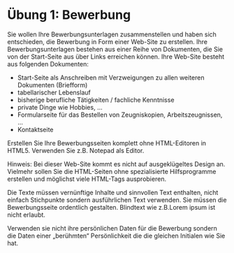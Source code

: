 # Übung 1: Bewerbung

Sie wollen Ihre Bewerbungsunterlagen zusammenstellen und haben sich entschieden, die Bewerbung in Form einer Web-Site zu erstellen. Ihre Bewerbungsunterlagen bestehen aus einer Reihe von Dokumenten, die Sie von der Start-Seite aus über Links erreichen können. Ihre Web-Site besteht aus folgenden Dokumenten:

- Start-Seite als Anschreiben mit Verzweigungen zu allen weiteren Dokumenten (Briefform)
- tabellarischer Lebenslauf
- bisherige berufliche Tätigkeiten / fachliche Kenntnisse
- private Dinge wie Hobbies, ...
- Formularseite für das Bestellen von Zeugniskopien, Arbeitszeugnissen, ...
- Kontaktseite

Erstellen Sie Ihre Bewerbungsseiten komplett ohne HTML-Editoren in HTML5. Verwenden Sie z.B. Notepad als Editor.

Hinweis: Bei dieser Web-Site kommt es nicht auf ausgeklügeltes Design an. Vielmehr sollen Sie die HTML-Seiten ohne spezialisierte Hilfsprogramme erstellen und möglichst viele HTML-Tags ausprobieren.

Die Texte müssen vernünftige Inhalte und sinnvollen Text enthalten, nicht einfach Stichpunkte sondern ausführlichen Text verwenden.
Sie müssen die Bewerbungsseite ordentlich gestalten.
Blindtext wie z.B.Lorem ipsum ist nicht erlaubt.

Verwenden sie nicht ihre persönlichen Daten für die Bewerbung sondern die Daten einer „berühmten“ Persönlichkeit die die gleichen Initialen wie Sie hat.
